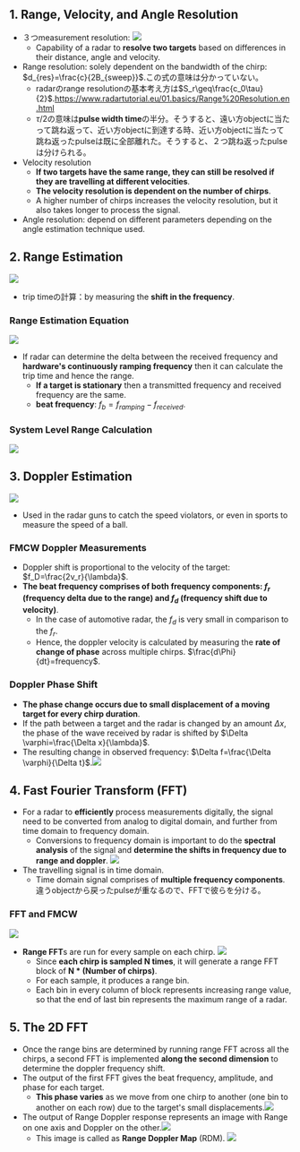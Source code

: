 ## 1. Range, Velocity, and Angle Resolution

- ３つmeasurement resolution: ![](img/image8.png)
  - Capability of a radar to **resolve two targets** based on differences in their distance, angle and velocity.
- Range resolution: solely dependent on the bandwidth of the chirp: $d_{res}=\frac{c}{2B_{sweep}}$.この式の意味は分かっていない。
  - radarのrange resolutionの基本考え方は$S_r\geq\frac{c_0\tau}{2}$.https://www.radartutorial.eu/01.basics/Range%20Resolution.en.html
  - $\tau/2$の意味は**pulse width time**の半分。そうすると、遠い方objectに当たって跳ね返って、近い方objectに到達する時、近い方objectに当たって跳ね返ったpulseは既に全部離れた。そうすると、２つ跳ね返ったpulseは分けられる。
- Velocity resolution
  - **If two targets have the same range, they can still be resolved if they are travelling at different velocities**.
  - **The velocity resolution is dependent on the number of chirps**.
  - A higher number of chirps increases the velocity resolution, but it also takes longer to process the signal.
- Angle resolution: depend on different parameters depending on the angle estimation technique used.

## 2. Range Estimation

![](img/image5-2.png)

- trip timeの計算：by measuring the **shift in the frequency**.

### Range Estimation Equation

![](img/image3.png)

- If radar can determine the delta between the received frequency and **hardware's continuously ramping frequency** then it can calculate the trip time and hence the range. 
  - **If a target is stationary** then a transmitted frequency and received frequency are the same. 
  - **beat frequency**: $f_b=f_{ramping}-f_{received}$.

### System Level Range Calculation

![](img/image2-2.png)

## 3. Doppler Estimation

![](img/image19.png)

- Used in the radar guns to catch the speed violators, or even in sports to measure the speed of a ball.

### FMCW Doppler Measurements

- Doppler shift is proportional to the velocity of the target: $f_D=\frac{2v_r}{\lambda}$.
- **The beat frequency comprises of both frequency components: $f_r$ (frequency delta due to the range) and $f_d$ (frequency shift due to velocity)**.
  - In the case of automotive radar, the $f_d$ is very small in comparison to the $f_r$.
  - Hence, the doppler velocity is calculated by measuring the **rate of change of phase** across multiple chirps. $\frac{d\Phi}{dt}=frequency$.

### Doppler Phase Shift

- **The phase change occurs due to small displacement of a moving target for every chirp duration**.
- If the path between a target and the radar is changed by an amount $\Delta x$, the phase of the wave received by radar is shifted by $\Delta \varphi=\frac{\Delta x}{\lambda}$.
- The resulting change in observed frequency: $\Delta f=\frac{\Delta \varphi}{\Delta t}$.![](img/image-1.png)

## 4. Fast Fourier Transform (FFT)

- For a radar to **efficiently** process measurements digitally, the signal need to be converted from analog to digital domain, and further from time domain to frequency domain.
  - Conversions to frequency domain is important to do the **spectral analysis** of the signal and **determine the shifts in frequency due to range and doppler**. ![](img/image22.png)
- The travelling signal is in time domain.
  - Time domain signal comprises of **multiple frequency components**. 違うobjectから戻ったpulseが重なるので、FFTで彼らを分ける。

### FFT and FMCW

![](img/image16-2.png)

- **Range FFT**s are run for every sample on each chirp. ![](img/image1.png)
  - Since **each chirp is sampled N times**, it will generate a range FFT block of **N * (Number of chirps)**.
  - For each sample, it produces a range bin.
  - Each bin in every column of block represents increasing range value, so that the end of last bin represents the maximum range of a radar.

## 5. The 2D FFT

- Once the range bins are determined by running range FFT across all the chirps, a second FFT is implemented **along the second dimension** to determine the doppler frequency shift.
- The output of the first FFT gives the beat frequency, amplitude, and phase for each target.
  - **This phase varies** as we move from one chirp to another (one bin to another on each row) due to the target's small displacements.![](img/image23.png)
- The output of Range Doppler response represents an image with Range on one axis and Doppler on the other.![](img/image11-2.png)
  - This image is called as **Range Doppler Map** (RDM). ![](img/image14-2.png)